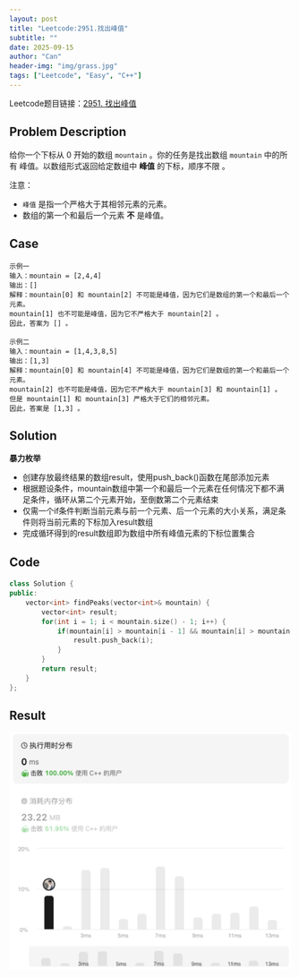 ```yaml
---
layout: post
title: "Leetcode:2951.找出峰值"
subtitle: ""
date: 2025-09-15
author: "Can"
header-img: "img/grass.jpg"
tags: ["Leetcode", "Easy", "C++"]
---
```


Leetcode题目链接：[2951. 找出峰值](https://leetcode.cn/problems/find-the-peaks/)

## Problem Description
给你一个下标从 0 开始的数组 `mountain` 。你的任务是找出数组 `mountain` 中的所有 峰值。以数组形式返回给定数组中 **峰值** 的下标，顺序不限 。

注意：
* `峰值` 是指一个严格大于其相邻元素的元素。
* 数组的第一个和最后一个元素 **不** 是峰值。

## Case
```
示例一
输入：mountain = [2,4,4]
输出：[]
解释：mountain[0] 和 mountain[2] 不可能是峰值，因为它们是数组的第一个和最后一个元素。
mountain[1] 也不可能是峰值，因为它不严格大于 mountain[2] 。
因此，答案为 [] 。

示例二
输入：mountain = [1,4,3,8,5]
输出：[1,3]
解释：mountain[0] 和 mountain[4] 不可能是峰值，因为它们是数组的第一个和最后一个元素。
mountain[2] 也不可能是峰值，因为它不严格大于 mountain[3] 和 mountain[1] 。
但是 mountain[1] 和 mountain[3] 严格大于它们的相邻元素。
因此，答案是 [1,3] 。
```

## Solution
**暴力枚举**
* 创建存放最终结果的数组result，使用push_back()函数在尾部添加元素
* 根据题设条件，mountain数组中第一个和最后一个元素在任何情况下都不满足条件，循环从第二个元素开始，至倒数第二个元素结束
* 仅需一个if条件判断当前元素与前一个元素、后一个元素的大小关系，满足条件则将当前元素的下标加入result数组
* 完成循环得到的result数组即为数组中所有峰值元素的下标位置集合

## Code
```cpp
class Solution {
public:
    vector<int> findPeaks(vector<int>& mountain) {
        vector<int> result;
        for(int i = 1; i < mountain.size() - 1; i++) {
            if(mountain[i] > mountain[i - 1] && mountain[i] > mountain[i + 1]) {
                result.push_back(i);
            }
        }
        return result;
    }
};
```

## Result
![result](/img/leetcode/2951.png)
